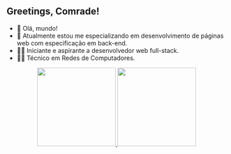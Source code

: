 ## Greetings, Comrade!

- 👋 Olá, mundo!
- 👀 Atualmente estou me especializando em desenvolvimento de páginas web com especificação em back-end.
- 👨‍💻 Iniciante e aspirante a desenvolvedor web full-stack.
- 👨‍🔧 Técnico em Redes de Computadores.

<div align="center">
  <a href="https://github.com/iNahoy">
  <img height="180em" src="https://github-readme-stats.vercel.app/api?username=iNahoy&show_icons=true&theme=highcontrast&include_all_commits=true&count_private=true"/>
  <img height="180em" src="https://github-readme-stats.vercel.app/api/top-langs/?username=iNahoy&layout=compact&langs_count=6&theme=highcontrast"/>
</div>
